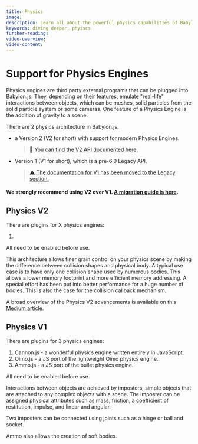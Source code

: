 ```yaml
---
title: Physics
image:
description: Learn all about the powerful physics capabilities of Babylon.js.
keywords: diving deeper, phyiscs
further-reading:
video-overview:
video-content:
---
```


# Support for Physics Engines

Physics engines are third party external programs that can be plugged into Babylon.js. They, depending on their features, emulate "real-life" interactions between objects, which can be meshes, solid particles from the solid particle system or some cameras. One feature of a Physics Engine is the addition of gravity to a scene.

There are 2 physics architecture in Babylon.js.

- a Version 2 (V2 for short) with support for modern Physics Engines.

  > [🚀 You can find the V2 API documented here.](/features/featuresDeepDive/physics/usingPhysicsEngine)  

- Version 1 (V1 for short), which is a pre-6.0 Legacy API.

  > [⚠️ The documentation for V1 has been moved to the Legacy section.](/legacy/physics)

#### We strongly recommend using V2 over V1. [A migration guide is here](/features/featuresDeepDive/physics/migrate).

## Physics V2

There are plugins for X physics engines:

1.

All need to be enabled before use.

This architecture allows finer grain control on your physics scene by making the difference between collision shapes and physical body.
A typical use case is to have only one collision shape used by numerous bodies.
This allows a lower memory footprint and more efficient memory addressing.
A special effort has been put into better performance for a huge number of bodies. This is also the case for the collision callback mechanism.

A broad overview of the Physics V2 advancements is available on this [Medium article](https://medium.com/@babylonjs/physics-v2-overview-ed36039ce1e7).

## Physics V1

There are plugins for 3 physics engines:

1. Cannon.js - a wonderful physics engine written entirely in JavaScript.
2. Oimo.js - a JS port of the lightweight Oimo physics engine.
3. Ammo.js - a JS port of the bullet physics engine.

All need to be enabled before use.

Interactions between objects are achieved by imposters, simple objects that are attached to any complex objects with a scene. The imposter can be assigned physical attributes such as mass, friction, a coefficient of restitution, impulse, and linear and angular.

Two imposters can be connected using joints such as a hinge or ball and socket.

Ammo also allows the creation of soft bodies.
